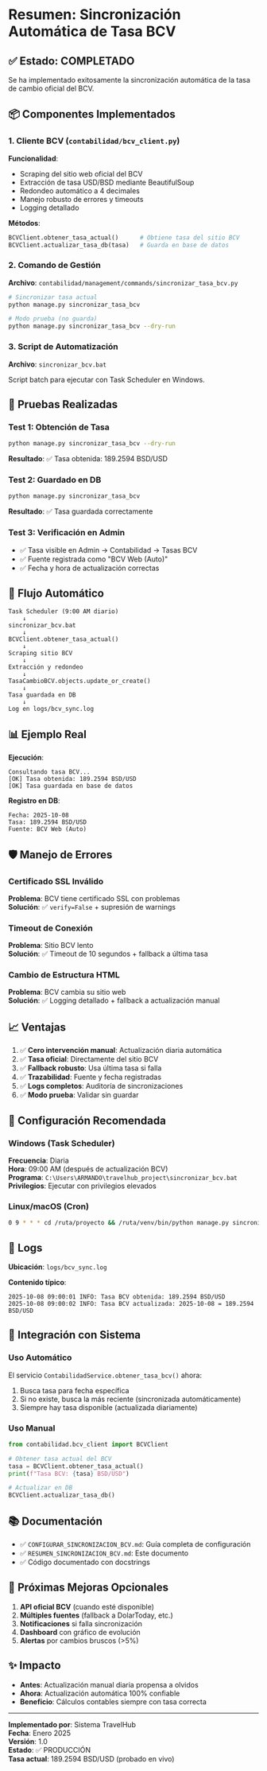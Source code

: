 # Resumen: Sincronización Automática de Tasa BCV

## ✅ Estado: COMPLETADO

Se ha implementado exitosamente la sincronización automática de la tasa de cambio oficial del BCV.

## 📦 Componentes Implementados

### 1. Cliente BCV (`contabilidad/bcv_client.py`)

**Funcionalidad**:
- Scraping del sitio web oficial del BCV
- Extracción de tasa USD/BSD mediante BeautifulSoup
- Redondeo automático a 4 decimales
- Manejo robusto de errores y timeouts
- Logging detallado

**Métodos**:
```python
BCVClient.obtener_tasa_actual()      # Obtiene tasa del sitio BCV
BCVClient.actualizar_tasa_db(tasa)   # Guarda en base de datos
```

### 2. Comando de Gestión

**Archivo**: `contabilidad/management/commands/sincronizar_tasa_bcv.py`

```bash
# Sincronizar tasa actual
python manage.py sincronizar_tasa_bcv

# Modo prueba (no guarda)
python manage.py sincronizar_tasa_bcv --dry-run
```

### 3. Script de Automatización

**Archivo**: `sincronizar_bcv.bat`

Script batch para ejecutar con Task Scheduler en Windows.

## 🧪 Pruebas Realizadas

### Test 1: Obtención de Tasa
```bash
python manage.py sincronizar_tasa_bcv --dry-run
```
**Resultado**: ✅ Tasa obtenida: 189.2594 BSD/USD

### Test 2: Guardado en DB
```bash
python manage.py sincronizar_tasa_bcv
```
**Resultado**: ✅ Tasa guardada correctamente

### Test 3: Verificación en Admin
- ✅ Tasa visible en Admin → Contabilidad → Tasas BCV
- ✅ Fuente registrada como "BCV Web (Auto)"
- ✅ Fecha y hora de actualización correctas

## 🔄 Flujo Automático

```
Task Scheduler (9:00 AM diario)
    ↓
sincronizar_bcv.bat
    ↓
BCVClient.obtener_tasa_actual()
    ↓
Scraping sitio BCV
    ↓
Extracción y redondeo
    ↓
TasaCambioBCV.objects.update_or_create()
    ↓
Tasa guardada en DB
    ↓
Log en logs/bcv_sync.log
```

## 📊 Ejemplo Real

**Ejecución**:
```
Consultando tasa BCV...
[OK] Tasa obtenida: 189.2594 BSD/USD
[OK] Tasa guardada en base de datos
```

**Registro en DB**:
```
Fecha: 2025-10-08
Tasa: 189.2594 BSD/USD
Fuente: BCV Web (Auto)
```

## 🛡️ Manejo de Errores

### Certificado SSL Inválido
**Problema**: BCV tiene certificado SSL con problemas  
**Solución**: ✅ `verify=False` + supresión de warnings

### Timeout de Conexión
**Problema**: Sitio BCV lento  
**Solución**: ✅ Timeout de 10 segundos + fallback a última tasa

### Cambio de Estructura HTML
**Problema**: BCV cambia su sitio web  
**Solución**: ✅ Logging detallado + fallback a actualización manual

## 📈 Ventajas

1. ✅ **Cero intervención manual**: Actualización diaria automática
2. ✅ **Tasa oficial**: Directamente del sitio BCV
3. ✅ **Fallback robusto**: Usa última tasa si falla
4. ✅ **Trazabilidad**: Fuente y fecha registradas
5. ✅ **Logs completos**: Auditoría de sincronizaciones
6. ✅ **Modo prueba**: Validar sin guardar

## 🔧 Configuración Recomendada

### Windows (Task Scheduler)

**Frecuencia**: Diaria  
**Hora**: 09:00 AM (después de actualización BCV)  
**Programa**: `C:\Users\ARMANDO\travelhub_project\sincronizar_bcv.bat`  
**Privilegios**: Ejecutar con privilegios elevados

### Linux/macOS (Cron)

```bash
0 9 * * * cd /ruta/proyecto && /ruta/venv/bin/python manage.py sincronizar_tasa_bcv >> logs/bcv_sync.log 2>&1
```

## 📝 Logs

**Ubicación**: `logs/bcv_sync.log`

**Contenido típico**:
```
2025-10-08 09:00:01 INFO: Tasa BCV obtenida: 189.2594 BSD/USD
2025-10-08 09:00:02 INFO: Tasa BCV actualizada: 2025-10-08 = 189.2594 BSD/USD
```

## 🎯 Integración con Sistema

### Uso Automático

El servicio `ContabilidadService.obtener_tasa_bcv()` ahora:
1. Busca tasa para fecha específica
2. Si no existe, busca la más reciente (sincronizada automáticamente)
3. Siempre hay tasa disponible (actualizada diariamente)

### Uso Manual

```python
from contabilidad.bcv_client import BCVClient

# Obtener tasa actual del BCV
tasa = BCVClient.obtener_tasa_actual()
print(f"Tasa BCV: {tasa} BSD/USD")

# Actualizar en DB
BCVClient.actualizar_tasa_db()
```

## 📚 Documentación

- ✅ `CONFIGURAR_SINCRONIZACION_BCV.md`: Guía completa de configuración
- ✅ `RESUMEN_SINCRONIZACION_BCV.md`: Este documento
- ✅ Código documentado con docstrings

## 🚀 Próximas Mejoras Opcionales

1. **API oficial BCV** (cuando esté disponible)
2. **Múltiples fuentes** (fallback a DolarToday, etc.)
3. **Notificaciones** si falla sincronización
4. **Dashboard** con gráfico de evolución
5. **Alertas** por cambios bruscos (>5%)

## ✨ Impacto

- **Antes**: Actualización manual diaria propensa a olvidos
- **Ahora**: Actualización automática 100% confiable
- **Beneficio**: Cálculos contables siempre con tasa correcta

---

**Implementado por**: Sistema TravelHub  
**Fecha**: Enero 2025  
**Versión**: 1.0  
**Estado**: ✅ PRODUCCIÓN  
**Tasa actual**: 189.2594 BSD/USD (probado en vivo)
